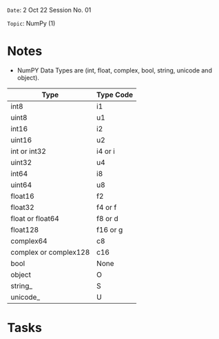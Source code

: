 `Date`: 2 Oct 22 Session No. 01

`Topic`: NumPy (1)

# Notes
- NumPY Data Types are (int, float, complex, bool, string, unicode and object).

|Type|             Type Code              |
|----|------------------------------------|
|int8|i1                                  |
|uint8	|u1|
|	int16	|i2|
|	uint16	|u2|
|	int or int32	|i4 or i|
|	uint32	|u4|
|	int64	|i8|
|	uint64	|u8|
|	float16	|f2|
|	float32	|f4 or f|
|	float or float64	|f8 or d|
|	float128	|f16 or g|
|	complex64	|c8|
|	complex or complex128	|c16|
|	bool	|None|
|	object	|O|
|	string_	|S|
|unicode_|	U|


# Tasks

